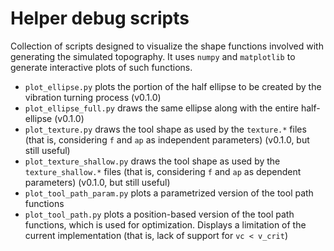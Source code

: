 # Helper debug scripts

Collection of scripts designed to visualize the shape functions involved with
generating the simulated topography. It uses `numpy` and `matplotlib` to
generate interactive plots of such functions.

- `plot_ellipse.py` plots the portion of the half ellipse to be created by the
  vibration turning process (v0.1.0)
- `plot_ellipse_full.py` draws the same ellipse along with the entire
  half-ellipse (v0.1.0)
- `plot_texture.py` draws the tool shape as used by the `texture.*` files (that
  is, considering `f` and `ap` as independent parameters) (v0.1.0, but still
  useful)
- `plot_texture_shallow.py` draws the tool shape as used by the
  `texture_shallow.*` files (that is, considering `f` and `ap` as dependent
parameters) (v0.1.0, but still useful)
- `plot_tool_path_param.py` plots a parametrized version of the tool path
  functions
- `plot_tool_path.py` plots a position-based version of the tool path functions,
  which is used for optimization. Displays a limitation of the current
  implementation (that is, lack of support for `vc < v_crit`)
